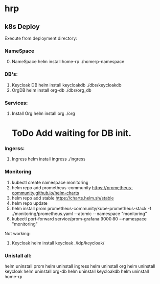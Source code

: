 # hrp



## k8s Deploy
Execute from deployment directory:

### NameSpace
0. NameSpace
   helm install home-rp ./homerp-namespace

### DB's:
1. Keycloak DB 
   helm install keycloakdb ./dbs/keycloakdb
2. OrgDB
   helm install org-db ./dbs/org_db

### Services:
1. Install Org 
   helm install org ./org
   # ToDo Add waiting for DB init.

### Ingerss:
1. Ingress
   helm install ingress ./ingress


### Monitoring
   1. kubectl create namespace monitoring 
   2. helm repo add prometheus-community https://prometheus-community.github.io/helm-charts
   3. helm repo add stable https://charts.helm.sh/stable
   4. helm repo update
   5. helm install prom prometheus-community/kube-prometheus-stack -f ./monitoring/prometheus.yaml --atomic --namespace "monitoring"
   6. kubectl port-forward service/prom-grafana 9000:80 --namespace "monitoring"


Not working:
1. Keycloak 
   helm install keycloak ./idp/keycloak/




### Unistall all:
   helm uninstall prom
   helm uninstall ingress 
   helm uninstall org 
   helm uninstall keycloak 
   helm uninstall org-db 
   helm uninstall keycloakdb 
   helm uninstall home-rp
